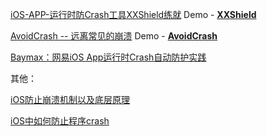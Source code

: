 [iOS-APP-运行时防Crash工具XXShield练就](https://www.jianshu.com/p/f18876bbe2c4)
Demo - **[XXShield](https://github.com/ValiantCat/XXShield)**

[AvoidCrash -- 远离常见的崩溃](https://www.jianshu.com/p/b7a7ae0c9243)
Demo - **[AvoidCrash](https://github.com/chenfanfang/AvoidCrash)**

[Baymax：网易iOS App运行时Crash自动防护实践](https://mp.weixin.qq.com/s?__biz=MzUxMzcxMzE5Ng==&mid=2247488311&amp;idx=1&amp;sn=0db090c8d4a5efafa47f00af4b3f174f&source=41#wechat_redirect)





其他：

[iOS防止崩溃机制以及底层原理](https://blog.csdn.net/goodluckwujie/article/details/84255814)

[iOS中如何防止程序crash](https://www.jianshu.com/p/81cf5dd74286)

